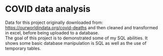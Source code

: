 # COVID data analysis

Data for this project originally downloaded from: <https://ourworldindata.org/covid-deaths> and then cleaned and transformed in excel, before being uploaded to a database.<br>
The goal of this project is to demonstrated some of my SQL abilities. It shows some basic database manipulation is SQL as well as the use of temporary tables.

